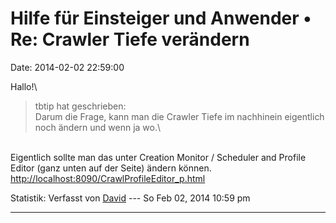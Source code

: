 Hilfe für Einsteiger und Anwender • Re: Crawler Tiefe verändern
===============================================================

Date: 2014-02-02 22:59:00

Hallo!\

> <div>
>
> tbtip hat geschrieben:\
> Darum die Frage, kann man die Crawler Tiefe im nachhinein eigentlich
> noch ändern und wenn ja wo.\
>
> </div>

\
Eigentlich sollte man das unter Creation Monitor / Scheduler and Profile
Editor (ganz unten auf der Seite) ändern können.\
<http://localhost:8090/CrawlProfileEditor_p.html>

Statistik: Verfasst von
[David](http://forum.yacy-websuche.de/memberlist.php?mode=viewprofile&u=8887)
--- So Feb 02, 2014 10:59 pm

------------------------------------------------------------------------
